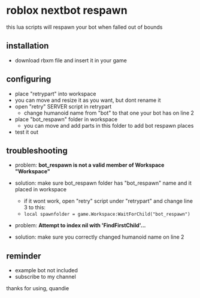 # roblox nextbot respawn
this lua scripts will respawn your bot when falled out of bounds

## installation
- download rbxm file and insert it in your game
  
## configuring
- place "retrypart" into workspace
 - you can move and resize it as you want, but dont rename it
- open "retry" SERVER script in retrypart
  - change humanoid name from "bot" to that one your bot has on line 2
- place "bot_respawn" folder in workspace
  - you can move and add parts in this folder to add bot respawn places
- test it out

## troubleshooting
- problem: **bot_respawn is not a valid member of Workspace "Workspace"**
- solution: make sure bot_respawn folder has "bot_respawn" name and it placed in workspace
  - if it wont work, open "retry" script under "retrypart" and change line 3 to this:
  - ```local spawnfolder = game.Workspace:WaitForChild("bot_respawn")```

- problem: **Attempt to index nil with 'FindFirstChild'...**
- solution: make sure you correctly changed humanoid name on line 2

## reminder
- example bot not included
- subscribe to my channel

thanks for using, quandie

